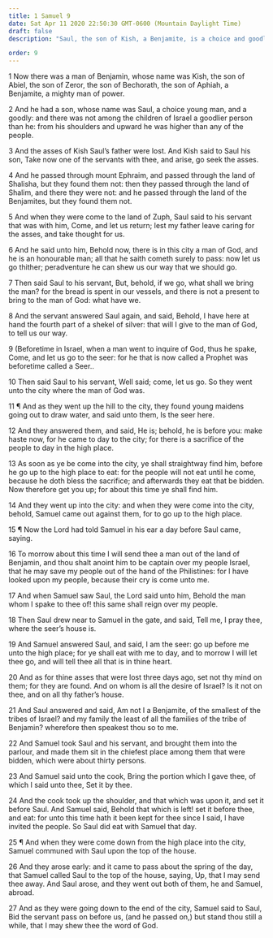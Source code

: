 ```yaml
---
title: 1 Samuel 9
date: Sat Apr 11 2020 22:50:30 GMT-0600 (Mountain Daylight Time)
draft: false
description: "Saul, the son of Kish, a Benjamite, is a choice and goodly person—He is sent to seek his father’s asses—The Lord reveals to Samuel the seer that Saul is to be king—Saul goes to Samuel and is entertained by him."

order: 9
---
```

    
1 Now there was a man of Benjamin, whose name was Kish, the son of Abiel, the son of Zeror, the son of Bechorath, the son of Aphiah, a Benjamite, a mighty man of power.

2 And he had a son, whose name was Saul, a choice young man, and a goodly: and there was not among the children of Israel a goodlier person than he: from his shoulders and upward he was higher than any of the people.

3 And the asses of Kish Saul’s father were lost. And Kish said to Saul his son, Take now one of the servants with thee, and arise, go seek the asses.

4 And he passed through mount Ephraim, and passed through the land of Shalisha, but they found them not: then they passed through the land of Shalim, and there they were not: and he passed through the land of the Benjamites, but they found them not.

5 And when they were come to the land of Zuph, Saul said to his servant that was with him, Come, and let us return; lest my father leave caring for the asses, and take thought for us.

6 And he said unto him, Behold now, there is in this city a man of God, and he is an honourable man; all that he saith cometh surely to pass: now let us go thither; peradventure he can shew us our way that we should go.

7 Then said Saul to his servant, But, behold, if we go, what shall we bring the man? for the bread is spent in our vessels, and there is not a present to bring to the man of God: what have we.

8 And the servant answered Saul again, and said, Behold, I have here at hand the fourth part of a shekel of silver: that will I give to the man of God, to tell us our way.

9 (Beforetime in Israel, when a man went to inquire of God, thus he spake, Come, and let us go to the seer: for he that is now called a Prophet was beforetime called a Seer..

10 Then said Saul to his servant, Well said; come, let us go. So they went unto the city where the man of God was.

11 ¶ And as they went up the hill to the city, they found young maidens going out to draw water, and said unto them, Is the seer here.

12 And they answered them, and said, He is; behold, he is before you: make haste now, for he came to day to the city; for there is a sacrifice of the people to day in the high place.

13 As soon as ye be come into the city, ye shall straightway find him, before he go up to the high place to eat: for the people will not eat until he come, because he doth bless the sacrifice; and afterwards they eat that be bidden. Now therefore get you up; for about this time ye shall find him.

14 And they went up into the city: and when they were come into the city, behold, Samuel came out against them, for to go up to the high place.

15 ¶ Now the Lord had told Samuel in his ear a day before Saul came, saying.

16 To morrow about this time I will send thee a man out of the land of Benjamin, and thou shalt anoint him to be captain over my people Israel, that he may save my people out of the hand of the Philistines: for I have looked upon my people, because their cry is come unto me.

17 And when Samuel saw Saul, the Lord said unto him, Behold the man whom I spake to thee of! this same shall reign over my people.

18 Then Saul drew near to Samuel in the gate, and said, Tell me, I pray thee, where the seer’s house is.

19 And Samuel answered Saul, and said, I am the seer: go up before me unto the high place; for ye shall eat with me to day, and to morrow I will let thee go, and will tell thee all that is in thine heart.

20 And as for thine asses that were lost three days ago, set not thy mind on them; for they are found. And on whom is all the desire of Israel? Is it not on thee, and on all thy father’s house.

21 And Saul answered and said, Am not I a Benjamite, of the smallest of the tribes of Israel? and my family the least of all the families of the tribe of Benjamin? wherefore then speakest thou so to me.

22 And Samuel took Saul and his servant, and brought them into the parlour, and made them sit in the chiefest place among them that were bidden, which were about thirty persons.

23 And Samuel said unto the cook, Bring the portion which I gave thee, of which I said unto thee, Set it by thee.

24 And the cook took up the shoulder, and that which was upon it, and set it before Saul. And Samuel said, Behold that which is left! set it before thee, and eat: for unto this time hath it been kept for thee since I said, I have invited the people. So Saul did eat with Samuel that day.

25 ¶ And when they were come down from the high place into the city, Samuel communed with Saul upon the top of the house.

26 And they arose early: and it came to pass about the spring of the day, that Samuel called Saul to the top of the house, saying, Up, that I may send thee away. And Saul arose, and they went out both of them, he and Samuel, abroad.

27 And as they were going down to the end of the city, Samuel said to Saul, Bid the servant pass on before us, (and he passed on,) but stand thou still a while, that I may shew thee the word of God.
